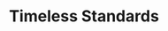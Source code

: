 ---
ee_id: '105'
site: '1'
type: '2'
url: 2011-081-timeless-standards
title: Timeless Standards
year: '2011'
display_year: '2011'
medium: Inkjet on canvas
dims: 56 x 40 inches
pitch: "​Scan of a Lacoste shirt."
ps:
live_url:
related:
youtube:
related_code:
imgs: timeless-standards-2011-081-full-cropped-database-KA.jpg
subheading:
download:
add_credit:
add_credits:
commission:
layout: things-i-made
---